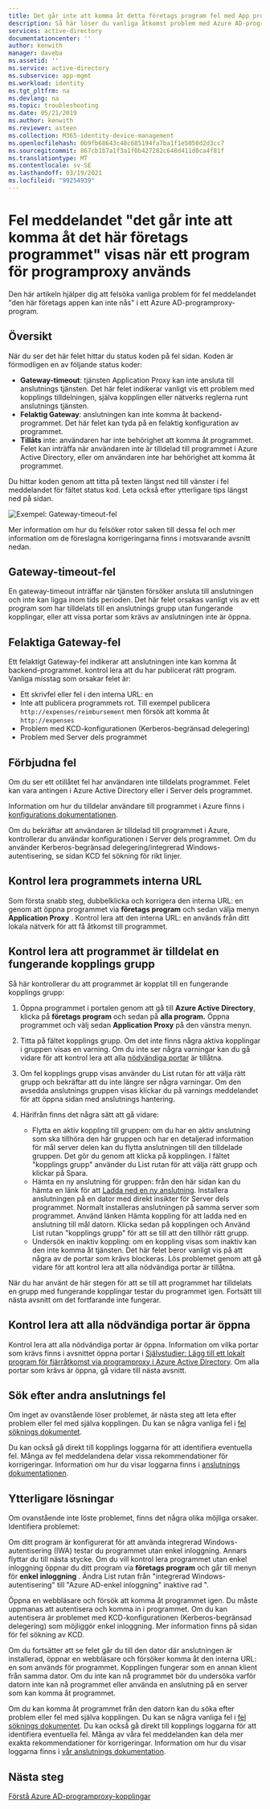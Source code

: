 ```yaml
---
title: Det går inte att komma åt detta företags program fel med App proxy-appen
description: Så här löser du vanliga åtkomst problem med Azure AD-programproxy-program.
services: active-directory
documentationcenter: ''
author: kenwith
manager: daveba
ms.assetid: ''
ms.service: active-directory
ms.subservice: app-mgmt
ms.workload: identity
ms.tgt_pltfrm: na
ms.devlang: na
ms.topic: troubleshooting
ms.date: 05/21/2019
ms.author: kenwith
ms.reviewer: asteen
ms.collection: M365-identity-device-management
ms.openlocfilehash: 0b9fb68643c48c685194fa7ba1f1e5050d2d3cc7
ms.sourcegitcommit: 867cb1b7a1f3a1f0b427282c648d411d0ca4f81f
ms.translationtype: MT
ms.contentlocale: sv-SE
ms.lasthandoff: 03/19/2021
ms.locfileid: "99254939"
---
```

# <a name="cant-access-this-corporate-application-error-when-using-an-application-proxy-application"></a>Fel meddelandet "det går inte att komma åt det här företags programmet" visas när ett program för programproxy används

Den här artikeln hjälper dig att felsöka vanliga problem för fel meddelandet "den här företags appen kan inte nås" i ett Azure AD-programproxy-program.

## <a name="overview"></a>Översikt

När du ser det här felet hittar du status koden på fel sidan. Koden är förmodligen en av följande status koder:

- **Gateway-timeout**: tjänsten Application Proxy kan inte ansluta till anslutnings tjänsten. Det här felet indikerar vanligt vis ett problem med kopplings tilldelningen, själva kopplingen eller nätverks reglerna runt anslutnings tjänsten.
- **Felaktig Gateway**: anslutningen kan inte komma åt backend-programmet. Det här felet kan tyda på en felaktig konfiguration av programmet.
- **Tillåts** inte: användaren har inte behörighet att komma åt programmet. Felet kan inträffa när användaren inte är tilldelad till programmet i Azure Active Directory, eller om användaren inte har behörighet att komma åt programmet.

Du hittar koden genom att titta på texten längst ned till vänster i fel meddelandet för fältet status kod. Leta också efter ytterligare tips längst ned på sidan.

![Exempel: Gateway-timeout-fel](./media/application-proxy-sign-in-bad-gateway-timeout-error/connection-problem.png)

Mer information om hur du felsöker rotor saken till dessa fel och mer information om de föreslagna korrigeringarna finns i motsvarande avsnitt nedan.

## <a name="gateway-timeout-errors"></a>Gateway-timeout-fel

En gateway-timeout inträffar när tjänsten försöker ansluta till anslutningen och inte kan ligga inom tids perioden. Det här felet orsakas vanligt vis av ett program som har tilldelats till en anslutnings grupp utan fungerande kopplingar, eller att vissa portar som krävs av anslutningen inte är öppna.

## <a name="bad-gateway-errors"></a>Felaktiga Gateway-fel

Ett felaktigt Gateway-fel indikerar att anslutningen inte kan komma åt backend-programmet. kontrol lera att du har publicerat rätt program. Vanliga misstag som orsakar felet är:

- Ett skrivfel eller fel i den interna URL: en
- Inte att publicera programmets rot. Till exempel publicera `http://expenses/reimbursement` men försök att komma åt `http://expenses`
- Problem med KCD-konfigurationen (Kerberos-begränsad delegering)
- Problem med Server dels programmet

## <a name="forbidden-errors"></a>Förbjudna fel

Om du ser ett otillåtet fel har användaren inte tilldelats programmet. Felet kan vara antingen i Azure Active Directory eller i Server dels programmet.

Information om hur du tilldelar användare till programmet i Azure finns i [konfigurations dokumentationen](application-proxy-add-on-premises-application.md#test-the-application).

Om du bekräftar att användaren är tilldelad till programmet i Azure, kontrollerar du användar konfigurationen i Server dels programmet. Om du använder Kerberos-begränsad delegering/integrerad Windows-autentisering, se sidan KCD fel sökning för rikt linjer.

## <a name="check-the-applications-internal-url"></a>Kontrol lera programmets interna URL

Som första snabb steg, dubbelklicka och korrigera den interna URL: en genom att öppna programmet via **företags program** och sedan välja menyn **Application Proxy** . Kontrol lera att den interna URL: en används från ditt lokala nätverk för att få åtkomst till programmet.

## <a name="check-the-application-is-assigned-to-a-working-connector-group"></a>Kontrol lera att programmet är tilldelat en fungerande kopplings grupp

Så här kontrollerar du att programmet är kopplat till en fungerande kopplings grupp:

1. Öppna programmet i portalen genom att gå till **Azure Active Directory**, klicka på **företags program** och sedan på **alla program.** Öppna programmet och välj sedan **Application Proxy** på den vänstra menyn.
1. Titta på fältet kopplings grupp. Om det inte finns några aktiva kopplingar i gruppen visas en varning. Om du inte ser några varningar kan du gå vidare för att kontrol lera att alla [nödvändiga portar](application-proxy-add-on-premises-application.md) är tillåtna.
1. Om fel kopplings grupp visas använder du List rutan för att välja rätt grupp och bekräftar att du inte längre ser några varningar. Om den avsedda anslutnings gruppen visas klickar du på varnings meddelandet för att öppna sidan med anslutnings hantering.
1. Härifrån finns det några sätt att gå vidare:

   - Flytta en aktiv koppling till gruppen: om du har en aktiv anslutning som ska tillhöra den här gruppen och har en detaljerad information för mål server delen kan du flytta anslutningen till den tilldelade gruppen. Det gör du genom att klicka på kopplingen. I fältet "kopplings grupp" använder du List rutan för att välja rätt grupp och klickar på Spara.
   - Hämta en ny anslutning för gruppen: från den här sidan kan du hämta en länk för att [Ladda ned en ny anslutning](https://download.msappproxy.net/Subscription/d3c8b69d-6bf7-42be-a529-3fe9c2e70c90/Connector/Download). Installera anslutningen på en dator med direkt insikter för Server dels programmet. Normalt installeras anslutningen på samma server som programmet. Använd länken Hämta koppling för att ladda ned en anslutning till mål datorn. Klicka sedan på kopplingen och Använd List rutan "kopplings grupp" för att se till att den tillhör rätt grupp.
   - Undersök en inaktiv koppling: om en koppling visas som inaktiv kan den inte komma åt tjänsten. Det här felet beror vanligt vis på att några av de portar som krävs blockeras. Lös problemet genom att gå vidare för att kontrol lera att alla nödvändiga portar är tillåtna.

När du har använt de här stegen för att se till att programmet har tilldelats en grupp med fungerande kopplingar testar du programmet igen. Fortsätt till nästa avsnitt om det fortfarande inte fungerar.

## <a name="check-all-required-ports-are-open"></a>Kontrol lera att alla nödvändiga portar är öppna

Kontrol lera att alla nödvändiga portar är öppna. Information om vilka portar som krävs finns i avsnittet öppna portar i [Självstudier: Lägg till ett lokalt program för fjärråtkomst via programproxy i Azure Active Directory](application-proxy-add-on-premises-application.md). Om alla portar som krävs är öppna, gå vidare till nästa avsnitt.

## <a name="check-for-other-connector-errors"></a>Sök efter andra anslutnings fel

Om inget av ovanstående löser problemet, är nästa steg att leta efter problem eller fel med själva kopplingen. Du kan se några vanliga fel i [fel söknings dokumentet](./application-proxy-troubleshoot.md#connector-errors).

Du kan också gå direkt till kopplings loggarna för att identifiera eventuella fel. Många av fel meddelandena delar vissa rekommendationer för korrigeringar. Information om hur du visar loggarna finns i [anslutnings dokumentationen](application-proxy-connectors.md#under-the-hood).

## <a name="additional-resolutions"></a>Ytterligare lösningar

Om ovanstående inte löste problemet, finns det några olika möjliga orsaker. Identifiera problemet:

Om ditt program är konfigurerat för att använda integrerad Windows-autentisering (IWA) testar du programmet utan enkel inloggning. Annars flyttar du till nästa stycke. Om du vill kontrol lera programmet utan enkel inloggning öppnar du ditt program via **företags program** och går till menyn för **enkel inloggning** . Ändra List rutan från "integrerad Windows-autentisering" till "Azure AD-enkel inloggning" inaktive rad ".

Öppna en webbläsare och försök att komma åt programmet igen. Du måste uppmanas att autentisera och komma in i programmet. Om du kan autentisera är problemet med KCD-konfigurationen (Kerberos-begränsad delegering) som möjliggör enkel inloggning. Mer information finns på sidan för fel sökning av KCD.

Om du fortsätter att se felet går du till den dator där anslutningen är installerad, öppnar en webbläsare och försöker komma åt den interna URL: en som används för programmet. Kopplingen fungerar som en annan klient från samma dator. Om du inte kan nå programmet bör du undersöka varför datorn inte kan nå programmet eller använda en anslutning på en server som kan komma åt programmet.

Om du kan komma åt programmet från den datorn kan du söka efter problem eller fel med själva kopplingen. Du kan se några vanliga fel i [fel söknings dokumentet](application-proxy-troubleshoot.md#connector-errors). Du kan också gå direkt till kopplings loggarna för att identifiera eventuella fel. Många av våra fel meddelanden kan dela mer exakta rekommendationer för korrigeringar. Information om hur du visar loggarna finns i [vår anslutnings dokumentation](application-proxy-connectors.md#under-the-hood).

## <a name="next-steps"></a>Nästa steg

[Förstå Azure AD-programproxy-kopplingar](application-proxy-connectors.md)